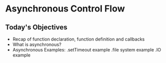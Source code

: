 # Asynchronous Control Flow

## Today's Objectives

- Recap of function declaration, function definition and callbacks
- What is asynchronous?
- Asynchronous Examples:
  .setTimeout example
  .file system example
  .IO example
